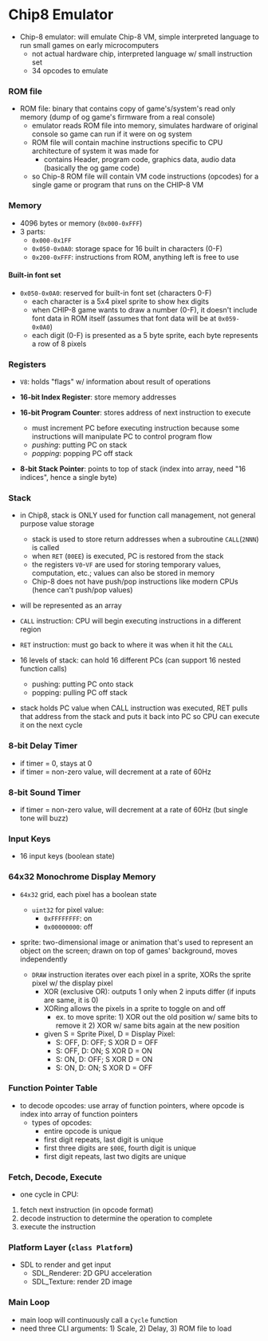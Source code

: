 # Chip8 Emulator

- Chip-8 emulator: will emulate Chip-8 VM, simple interpreted language to run small games on early microcomputers
  - not actual hardware chip, interpreted language w/ small instruction set
  - 34 opcodes to emulate 

### ROM file
- ROM file: binary that contains copy of game's/system's read only memory (dump of og game's firmware from a real console)
  - emulator reads ROM file into memory, simulates hardware of original console so game can run if it were on og system
  - ROM file will contain machine instructions specific to CPU architecture of system it was made for
    - contains Header, program code, graphics data, audio data (basically the og game code)
  - so Chip-8 ROM file will contain VM code instructions (opcodes) for a single game or program that runs on the CHIP-8 VM  

### Memory 
- 4096 bytes or memory (`0x000-0xFFF`)
- 3 parts: 
    - `0x000-0x1FF`
    - `0x050-0x0A0`: storage space for 16 built in characters (0-F)
    - `0x200-0xFFF`: instructions from ROM, anything left is free to use

#### Built-in font set 
- `0x050-0x0A0`: reserved for built-in font set (characters 0-F)
  - each character is a 5x4 pixel sprite to show hex digits 
  - when CHIP-8 game wants to draw a number (0-F), it doesn't include font data in ROM itself (assumes that font data will be at `0x059-0x0A0`)
  - each digit (0-F) is presented as a 5 byte sprite, each byte represents a row of 8 pixels 

### Registers
- `V8`: holds "flags" w/ information about result of operations  
- **16-bit Index Register**: store memory addresses 
- **16-bit Program Counter**: stores address of next instruction to execute
  - must increment PC before executing instruction because some instructions will manipulate PC to control program flow
  - *pushing*: putting PC on stack 
  - *popping*: popping PC off stack 

- **8-bit Stack Pointer**: points to top of stack (index into array, need "16 indices", hence a single byte)


### Stack 
- in Chip8, stack is ONLY used for function call management, not general purpose value storage
  - stack is used to store return addresses when a subroutine `CALL`(`2NNN`) is called 
  - when `RET` (`00EE`) is executed, PC is restored from the stack
  - the registers `V0`-`VF` are used for storing temporary values, computation, etc.; values can also be stored in memory 
  - Chip-8 does not have push/pop instructions like modern CPUs (hence can't push/pop values) 

- will be represented as an array 
- `CALL` instruction: CPU will begin executing instructions in a different region 
- `RET` instruction: must go back to where it was when it hit the `CALL`
- 16 levels of stack: can hold 16 different PCs (can support 16 nested function calls)
  - pushing: putting PC onto stack 
  - popping: pulling PC off stack

- stack holds PC value when CALL instruction was executed, RET pulls that address from the stack and puts it back into PC so CPU can execute it on the next cycle 

### 8-bit Delay Timer 
- if timer = 0, stays at 0 
- if timer = non-zero value, will decrement at a rate of 60Hz

### 8-bit Sound Timer 
- if timer = non-zero value, will decrement at a rate of 60Hz (but single tone will buzz)

### Input Keys 
- 16 input keys (boolean state)

### 64x32 Monochrome Display Memory 
- `64x32` grid, each pixel has a boolean state
  - `uint32` for pixel value: 
    - `0xFFFFFFFF`: on 
    - `0x00000000`: off

- sprite: two-dimensional image or animation that's used to represent an object on the screen; drawn on top of games' background, moves independently
  - `DRAW` instruction iterates over each pixel in a sprite, XORs the sprite pixel w/ the display pixel 
    - XOR (exclusive OR): outputs 1 only when 2 inputs differ (if inputs are same, it is 0)
    - XORing allows the pixels in a sprite to toggle on and off
      - ex. to move sprite: 1) XOR out the old position w/ same bits to remove it 2) XOR w/ same bits again at the new position
    - given S = Sprite Pixel, D = Display Pixel: 
      - S: OFF, D: OFF; S XOR D = OFF 
      - S: OFF, D: ON; S XOR D = ON 
      - S: ON, D: OFF; S XOR D = ON
      - S: ON, D: ON; S XOR D = OFF

### Function Pointer Table
- to decode opcodes: use array of function pointers, where opcode is index into array of function pointers
  - types of opcodes: 
    - entire opcode is unique 
    - first digit repeats, last digit is unique 
    - first three digits are `$00E`, fourth digit is unique 
    - first digit repeats, last two digits are unique


### Fetch, Decode, Execute
- one cycle in CPU: 
1) fetch next instruction (in opcode format)
2) decode instruction to determine the operation to complete 
3) execute the instruction 


### Platform Layer (`class Platform`) 
- SDL to render and get input
  - SDL_Renderer: 2D GPU acceleration 
  - SDL_Texture: render 2D image 


### Main Loop
- main loop will continuously call a `Cycle` function
- need three CLI arguments: 1) Scale, 2) Delay, 3) ROM file to load 














